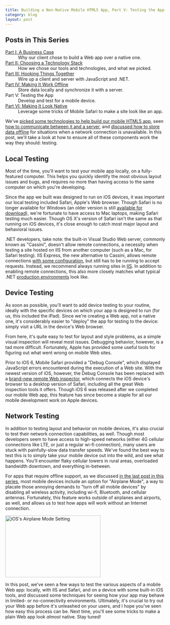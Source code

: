 ```yaml
---
title: Building a Non-Native Mobile HTML5 App, Part V: Testing the App
category: blog
layout: post
---
```


## Posts in This Series

<dl>

   <dt><a href="/2012/09/building-a-mobile-html5-app-going-non-native/">Part I: A Business Case</a></dt>
   <dd>Why our client chose to build a Web app over a native one.</dd>

   <dt><a href="/2012/10/building-a-mobile-html5-app-choosing-a-technology-stack/">Part II: Choosing a Technology Stack</a></dt>
   <dd>How we chose our tools and technologies, and what we picked.</dd>

   <dt><a href="/2012/10/building-a-mobile-html5-app-hooking-things-together/">Part III: Hooking Things Together</a></dt>
   <dd>Wire up a client and server with JavaScript and .NET.</dd>

   <dt><a href="/2012/10/building-a-mobile-html5-app-making-it-work-offline/">Part IV: Making It Work Offline</a></dt>
   <dd>Store data locally and synchronize it with a server.</dd>

   <dt>Part V: Testing the App</dt>
   <dd>Develop and test for a mobile device.</dd>

   <dt><a href="/2012/11/building-a-mobile-html5-app-making-it-look-native/">Part VI: Making It Look Native</a></dt>
   <dd>Leverage some tricks of Mobile Safari to make a site look like an app.</dd>

</dl>

We've [picked some technologies to help build our mobile HTML5 app](/2012/10/building-a-mobile-html5-app-choosing-a-technology-stack/), seen [how to communicate between it and a server](/2012/10/building-a-mobile-html5-app-hooking-things-together/), and [discussed how to store data offline](/2012/10/building-a-mobile-html5-app-making-it-work-offline/) for situations when a network connection is unavailable. In this post, we'll take a look at how to ensure all of these components work the way they should: testing.

## Local Testing
Most of the time, you'll want to test your mobile app locally, on a fully-featured computer. This helps you quickly identify the most obvious layout issues and bugs, and requires no more than having access to the same computer on which you're developing.

Since the app we built was designed to run on iOS devices, it was important our local testing included Safari, Apple's Web browser. Though Safari is no longer available for Windows (an older version is still [available for download][3]), we're fortunate to have access to Mac laptops, making Safari testing much easier. Though OS X's version of Safari isn't the same as that running on iOS devices, it's close enough to catch most major layout and behavioral issues.

.NET developers, take note: the built-in Visual Studio Web server, commonly known as "Cassini", doesn't allow remote connections, a necessity when testing a site hosted on IIS from another computer (such as a Mac, for Safari testing). IIS Express, the new alternative to Cassini, allows remote connections [with some configuration](http://stackoverflow.com/questions/3313616/iis-express-enable-external-request), but still has to be running to accept requests. Instead, we recommend always running sites in [IIS][4]. In addition to enabling remote connections, this also more closely matches what typical .NET [production environments][5] look like.

## Device Testing
As soon as possible, you'll want to add device testing to your routine, ideally with the specific devices on which your app is designed to run (for us, this included the iPad). Since we're creating a Web app, not a native one, it's considerably easier to "deploy" the app for testing to the device: simply visit a URL in the device's Web browser.

From here, it's quite easy to test for layout and style problems, as a simple visual inspection will reveal most issues. Debugging behavior, however, is a tad more difficult. Fortunately, Apple has provided some useful tools for figuring out what went wrong on mobile Web sites.

Prior to iOS 6, Mobile Safari provided a "Debug Console", which displayed JavaScript errors encountered during the execution of a Web site. With the newest version of iOS, however, the Debug Console has been replaced with a [brand-new remote Web inspector][6], which connects the iOS device's browser to a desktop version of Safari, including all the great Web inspection tools it offers. Though iOS 6 was released after we completed our mobile Web app, this feature has since become a staple for all our mobile development work on Apple devices.

## Network Testing
In addition to testing layout and behavior on mobile devices, it's also crucial to test their network connection capabilities, as well. Though most developers seem to have access to high-speed networks (either 4G cellular connections like LTE, or just a regular wi-fi connection), many users are stuck with painfully-slow data transfer speeds. We've found the best way to test this is to simply take your mobile device out into the wild, and see what happens. You'll encounter flaky cellular towers in rural areas, overloaded bandwidth downtown, and everything in-between.

For apps that require offline support, as we discussed [in the last post in this series][1], most mobile devices include an option for "Airplane Mode", a way to placate those annoying demands to "turn off all mobile devices" by disabling all wireless activity, including wi-fi, Bluetooth, and cellular antennas. Fortunately, this feature works outside of airplanes and airports, as well, and allows us to test how apps will work without an Internet connection.

<p><img alt="iOS's Airplane Mode Setting" src="/public/images/blog/2012-10-23-01.png" style="height:195px;width:300px" /></p>

In this post, we've seen a few ways to test the various aspects of a mobile Web app: locally, with IIS and Safari, and on a device with some built-in iOS tools, and discussed some techniques for seeing how your app may behave in limited- or no-connectivity environments. Ultimately, it's crucial to try out your Web app before it's unleashed on your users, and I hope you've seen how easy this process can be. Next time, you'll see some tricks to make a plain Web app look *almost* native. Stay tuned!

[1]: /2012/10/building-a-mobile-html5-app-making-it-work-offline/
[2]: http://www.headspring.com/
[3]: http://support.apple.com/kb/DL1531
[4]: http://www.iis.net/
[5]: /2012/10/building-a-mobile-html5-app-choosing-a-technology-stack/
[6]: /2012/09/inspect-mobile-web-sites-with-a-mac-and-ios-6/
